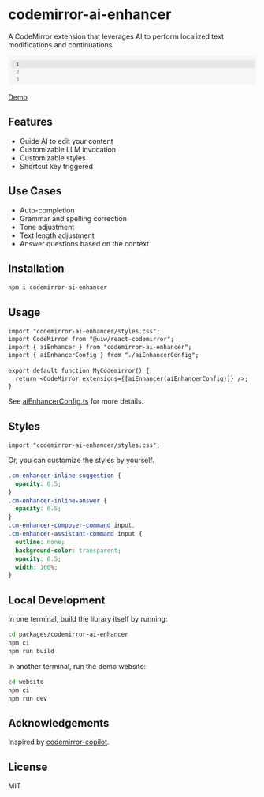 # codemirror-ai-enhancer

A CodeMirror extension that leverages AI to perform localized text modifications and continuations.

![demo.gif](./demo.gif)

[Demo](https://codemirror-ai-enhancer.yuri2.cn/)

## Features

- Guide AI to edit your content
- Customizable LLM invocation
- Customizable styles
- Shortcut key triggered

## Use Cases

- Auto-completion
- Grammar and spelling correction
- Tone adjustment
- Text length adjustment
- Answer questions based on the context

## Installation

```bash
npm i codemirror-ai-enhancer
```

## Usage

```tsx
import "codemirror-ai-enhancer/styles.css";
import CodeMirror from "@uiw/react-codemirror";
import { aiEnhancer } from "codemirror-ai-enhancer";
import { aiEnhancerConfig } from "./aiEnhancerConfig";

export default function MyCodemirror() {
  return <CodeMirror extensions={[aiEnhancer(aiEnhancerConfig)]} />;
}
```

See [aiEnhancerConfig.ts](<https://github.com/yuri2peter/codemirror-ai-enhancer/blob/main/website/src/app/(main)/(home)/components/MarkdownCodemirror/aiEnhancerConfig.ts>) for more details.

## Styles

```tsx
import "codemirror-ai-enhancer/styles.css";
```

Or, you can customize the styles by yourself.

```css
.cm-enhancer-inline-suggestion {
  opacity: 0.5;
}
.cm-enhancer-inline-answer {
  opacity: 0.5;
}
.cm-enhancer-composer-command input,
.cm-enhancer-assistant-command input {
  outline: none;
  background-color: transparent;
  opacity: 0.5;
  width: 100%;
}
```

## Local Development

In one terminal, build the library itself by running:

```bash
cd packages/codemirror-ai-enhancer
npm ci
npm run build
```

In another terminal, run the demo website:

```bash
cd website
npm ci
npm run dev
```

## Acknowledgements

Inspired by [codemirror-copilot](https://github.com/asadm/codemirror-copilot).

## License

MIT
